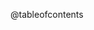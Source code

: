 <!-- The add-contributions-md.sh script adds the CODE_OF_CONDUCT.md file here -->

@tableofcontents
